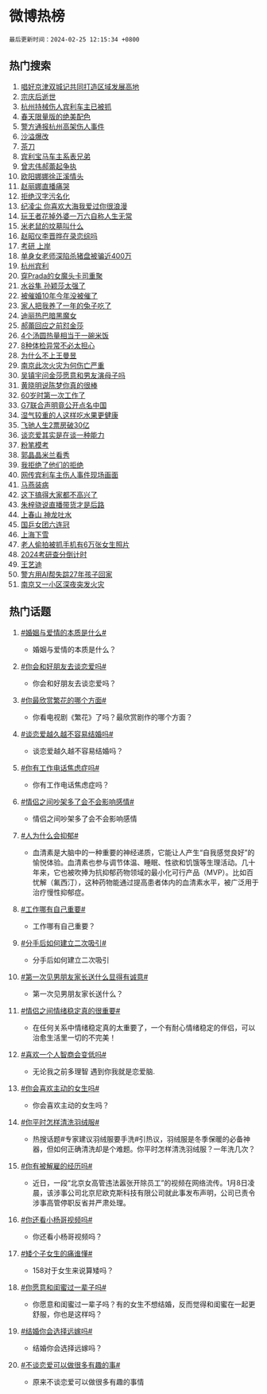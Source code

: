 # 微博热榜

`最后更新时间：2024-02-25 12:15:34 +0800`

## 热门搜索

1. [唱好京津双城记共同打造区域发展高地](https://m.weibo.cn/search?containerid=100103type%3D1%26t%3D10%26q%3D%23%E5%94%B1%E5%A5%BD%E4%BA%AC%E6%B4%A5%E5%8F%8C%E5%9F%8E%E8%AE%B0%E5%85%B1%E5%90%8C%E6%89%93%E9%80%A0%E5%8C%BA%E5%9F%9F%E5%8F%91%E5%B1%95%E9%AB%98%E5%9C%B0%23&stream_entry_id=51&isnewpage=1&extparam=seat%3D1%26c_type%3D51%26stream_entry_id%3D51%26dgr%3D0%26pos%3D0%26filter_type%3Drealtimehot%26cate%3D10103%26q%3D%2523%25E5%2594%25B1%25E5%25A5%25BD%25E4%25BA%25AC%25E6%25B4%25A5%25E5%258F%258C%25E5%259F%258E%25E8%25AE%25B0%25E5%2585%25B1%25E5%2590%258C%25E6%2589%2593%25E9%2580%25A0%25E5%258C%25BA%25E5%259F%259F%25E5%258F%2591%25E5%25B1%2595%25E9%25AB%2598%25E5%259C%25B0%2523%26display_time%3D1708834533%26pre_seqid%3D1708834533560028613228)
1. [宗庆后逝世](https://m.weibo.cn/search?containerid=100103type%3D1%26t%3D10%26q%3D%23%E5%AE%97%E5%BA%86%E5%90%8E%E9%80%9D%E4%B8%96%23&stream_entry_id=31&isnewpage=1&extparam=seat%3D1%26c_type%3D31%26stream_entry_id%3D31%26band_rank%3D1%26cate%3D5001%26realpos%3D1%26lcate%3D5001%26q%3D%2523%25E5%25AE%2597%25E5%25BA%2586%25E5%2590%258E%25E9%2580%259D%25E4%25B8%2596%2523%26dgr%3D0%26flag%3D4%26pos%3D0%26filter_type%3Drealtimehot%26display_time%3D1708834533%26pre_seqid%3D1708834533560028613228)
1. [杭州持械伤人宾利车主已被抓](https://m.weibo.cn/search?containerid=100103type%3D1%26t%3D10%26q%3D%23%E6%9D%AD%E5%B7%9E%E6%8C%81%E6%A2%B0%E4%BC%A4%E4%BA%BA%E5%AE%BE%E5%88%A9%E8%BD%A6%E4%B8%BB%E5%B7%B2%E8%A2%AB%E6%8A%93%23&stream_entry_id=31&isnewpage=1&extparam=seat%3D1%26c_type%3D31%26stream_entry_id%3D31%26band_rank%3D2%26cate%3D5001%26realpos%3D2%26lcate%3D5001%26q%3D%2523%25E6%259D%25AD%25E5%25B7%259E%25E6%258C%2581%25E6%25A2%25B0%25E4%25BC%25A4%25E4%25BA%25BA%25E5%25AE%25BE%25E5%2588%25A9%25E8%25BD%25A6%25E4%25B8%25BB%25E5%25B7%25B2%25E8%25A2%25AB%25E6%258A%2593%2523%26dgr%3D0%26flag%3D16%26pos%3D1%26filter_type%3Drealtimehot%26display_time%3D1708834533%26pre_seqid%3D1708834533560028613228)
1. [春天限量版的绝美配色](https://m.weibo.cn/search?containerid=100103type%3D1%26t%3D10%26q%3D%23%E6%98%A5%E5%A4%A9%E9%99%90%E9%87%8F%E7%89%88%E7%9A%84%E7%BB%9D%E7%BE%8E%E9%85%8D%E8%89%B2%23&stream_entry_id=31&isnewpage=1&extparam=seat%3D1%26c_type%3D31%26stream_entry_id%3D31%26band_rank%3D3%26cate%3D5001%26realpos%3D3%26lcate%3D5001%26q%3D%2523%25E6%2598%25A5%25E5%25A4%25A9%25E9%2599%2590%25E9%2587%258F%25E7%2589%2588%25E7%259A%2584%25E7%25BB%259D%25E7%25BE%258E%25E9%2585%258D%25E8%2589%25B2%2523%26dgr%3D0%26flag%3D0%26pos%3D2%26filter_type%3Drealtimehot%26display_time%3D1708834533%26pre_seqid%3D1708834533560028613228)
1. [警方通报杭州高架伤人事件](https://m.weibo.cn/search?containerid=100103type%3D1%26t%3D10%26q%3D%23%E8%AD%A6%E6%96%B9%E9%80%9A%E6%8A%A5%E6%9D%AD%E5%B7%9E%E9%AB%98%E6%9E%B6%E4%BC%A4%E4%BA%BA%E4%BA%8B%E4%BB%B6%23&stream_entry_id=31&isnewpage=1&extparam=seat%3D1%26c_type%3D31%26stream_entry_id%3D31%26band_rank%3D4%26cate%3D5001%26realpos%3D4%26lcate%3D5001%26q%3D%2523%25E8%25AD%25A6%25E6%2596%25B9%25E9%2580%259A%25E6%258A%25A5%25E6%259D%25AD%25E5%25B7%259E%25E9%25AB%2598%25E6%259E%25B6%25E4%25BC%25A4%25E4%25BA%25BA%25E4%25BA%258B%25E4%25BB%25B6%2523%26dgr%3D0%26flag%3D1%26pos%3D3%26filter_type%3Drealtimehot%26display_time%3D1708834533%26pre_seqid%3D1708834533560028613228)
1. [沙溢爆改](https://m.weibo.cn/search?containerid=100103type%3D1%26t%3D10%26q%3D%23%E6%B2%99%E6%BA%A2%E7%88%86%E6%94%B9%23&stream_entry_id=31&isnewpage=1&extparam=seat%3D1%26c_type%3D31%26stream_entry_id%3D31%26band_rank%3D5%26cate%3D5001%26realpos%3D5%26lcate%3D5001%26q%3D%2523%25E6%25B2%2599%25E6%25BA%25A2%25E7%2588%2586%25E6%2594%25B9%2523%26dgr%3D0%26flag%3D1%26pos%3D4%26filter_type%3Drealtimehot%26display_time%3D1708834533%26pre_seqid%3D1708834533560028613228)
1. [茶刀](https://m.weibo.cn/search?containerid=100103type%3D1%26t%3D10%26q%3D%E8%8C%B6%E5%88%80&stream_entry_id=31&isnewpage=1&extparam=seat%3D1%26c_type%3D31%26stream_entry_id%3D31%26band_rank%3D6%26cate%3D5001%26realpos%3D6%26lcate%3D5001%26q%3D%25E8%258C%25B6%25E5%2588%2580%26dgr%3D0%26flag%3D1%26pos%3D5%26filter_type%3Drealtimehot%26display_time%3D1708834533%26pre_seqid%3D1708834533560028613228)
1. [宾利宝马车主系表兄弟](https://m.weibo.cn/search?containerid=100103type%3D1%26t%3D10%26q%3D%23%E5%AE%BE%E5%88%A9%E5%AE%9D%E9%A9%AC%E8%BD%A6%E4%B8%BB%E7%B3%BB%E8%A1%A8%E5%85%84%E5%BC%9F%23&stream_entry_id=31&isnewpage=1&extparam=seat%3D1%26c_type%3D31%26stream_entry_id%3D31%26band_rank%3D7%26cate%3D5001%26realpos%3D7%26lcate%3D5001%26q%3D%2523%25E5%25AE%25BE%25E5%2588%25A9%25E5%25AE%259D%25E9%25A9%25AC%25E8%25BD%25A6%25E4%25B8%25BB%25E7%25B3%25BB%25E8%25A1%25A8%25E5%2585%2584%25E5%25BC%259F%2523%26dgr%3D0%26flag%3D1%26pos%3D6%26filter_type%3Drealtimehot%26display_time%3D1708834533%26pre_seqid%3D1708834533560028613228)
1. [曾志伟郝蕾起争执](https://m.weibo.cn/search?containerid=100103type%3D1%26t%3D10%26q%3D%23%E6%9B%BE%E5%BF%97%E4%BC%9F%E9%83%9D%E8%95%BE%E8%B5%B7%E4%BA%89%E6%89%A7%23&stream_entry_id=31&isnewpage=1&extparam=seat%3D1%26c_type%3D31%26stream_entry_id%3D31%26band_rank%3D8%26cate%3D5001%26realpos%3D8%26lcate%3D5001%26q%3D%2523%25E6%259B%25BE%25E5%25BF%2597%25E4%25BC%259F%25E9%2583%259D%25E8%2595%25BE%25E8%25B5%25B7%25E4%25BA%2589%25E6%2589%25A7%2523%26dgr%3D0%26flag%3D2%26pos%3D7%26filter_type%3Drealtimehot%26display_time%3D1708834533%26pre_seqid%3D1708834533560028613228)
1. [欧阳娜娜徐正溪情头](https://m.weibo.cn/search?containerid=100103type%3D1%26t%3D10%26q%3D%23%E6%AC%A7%E9%98%B3%E5%A8%9C%E5%A8%9C%E5%BE%90%E6%AD%A3%E6%BA%AA%E6%83%85%E5%A4%B4%23&stream_entry_id=31&isnewpage=1&extparam=seat%3D1%26c_type%3D31%26stream_entry_id%3D31%26band_rank%3D9%26cate%3D5001%26realpos%3D9%26lcate%3D5001%26q%3D%2523%25E6%25AC%25A7%25E9%2598%25B3%25E5%25A8%259C%25E5%25A8%259C%25E5%25BE%2590%25E6%25AD%25A3%25E6%25BA%25AA%25E6%2583%2585%25E5%25A4%25B4%2523%26dgr%3D0%26flag%3D1%26pos%3D8%26filter_type%3Drealtimehot%26display_time%3D1708834533%26pre_seqid%3D1708834533560028613228)
1. [赵丽娜直播痛哭](https://m.weibo.cn/search?containerid=100103type%3D1%26t%3D10%26q%3D%23%E8%B5%B5%E4%B8%BD%E5%A8%9C%E7%9B%B4%E6%92%AD%E7%97%9B%E5%93%AD%23&stream_entry_id=31&isnewpage=1&extparam=seat%3D1%26c_type%3D31%26stream_entry_id%3D31%26band_rank%3D10%26cate%3D5001%26realpos%3D10%26lcate%3D5001%26q%3D%2523%25E8%25B5%25B5%25E4%25B8%25BD%25E5%25A8%259C%25E7%259B%25B4%25E6%2592%25AD%25E7%2597%259B%25E5%2593%25AD%2523%26dgr%3D0%26flag%3D1%26pos%3D9%26filter_type%3Drealtimehot%26display_time%3D1708834533%26pre_seqid%3D1708834533560028613228)
1. [拒绝汉字污名化](https://m.weibo.cn/search?containerid=100103type%3D1%26t%3D10%26q%3D%E6%8B%92%E7%BB%9D%E6%B1%89%E5%AD%97%E6%B1%A1%E5%90%8D%E5%8C%96&stream_entry_id=31&isnewpage=1&extparam=seat%3D1%26c_type%3D31%26stream_entry_id%3D31%26band_rank%3D11%26cate%3D5001%26realpos%3D11%26lcate%3D5001%26q%3D%25E6%258B%2592%25E7%25BB%259D%25E6%25B1%2589%25E5%25AD%2597%25E6%25B1%25A1%25E5%2590%258D%25E5%258C%2596%26dgr%3D0%26flag%3D1%26pos%3D10%26filter_type%3Drealtimehot%26display_time%3D1708834533%26pre_seqid%3D1708834533560028613228)
1. [纪凌尘 你喜欢大海我爱过你很浪漫](https://m.weibo.cn/search?containerid=100103type%3D1%26t%3D10%26q%3D%E7%BA%AA%E5%87%8C%E5%B0%98+%E4%BD%A0%E5%96%9C%E6%AC%A2%E5%A4%A7%E6%B5%B7%E6%88%91%E7%88%B1%E8%BF%87%E4%BD%A0%E5%BE%88%E6%B5%AA%E6%BC%AB&stream_entry_id=31&isnewpage=1&extparam=seat%3D1%26c_type%3D31%26stream_entry_id%3D31%26band_rank%3D12%26cate%3D5001%26realpos%3D12%26lcate%3D5001%26q%3D%25E7%25BA%25AA%25E5%2587%258C%25E5%25B0%2598%2520%25E4%25BD%25A0%25E5%2596%259C%25E6%25AC%25A2%25E5%25A4%25A7%25E6%25B5%25B7%25E6%2588%2591%25E7%2588%25B1%25E8%25BF%2587%25E4%25BD%25A0%25E5%25BE%2588%25E6%25B5%25AA%25E6%25BC%25AB%26dgr%3D0%26flag%3D2%26pos%3D11%26filter_type%3Drealtimehot%26display_time%3D1708834533%26pre_seqid%3D1708834533560028613228)
1. [玩王者花掉外婆一万六自称人生无常](https://m.weibo.cn/search?containerid=100103type%3D1%26t%3D10%26q%3D%23%E7%8E%A9%E7%8E%8B%E8%80%85%E8%8A%B1%E6%8E%89%E5%A4%96%E5%A9%86%E4%B8%80%E4%B8%87%E5%85%AD%E8%87%AA%E7%A7%B0%E4%BA%BA%E7%94%9F%E6%97%A0%E5%B8%B8%23&stream_entry_id=31&isnewpage=1&extparam=seat%3D1%26c_type%3D31%26stream_entry_id%3D31%26band_rank%3D13%26cate%3D5001%26realpos%3D13%26lcate%3D5001%26q%3D%2523%25E7%258E%25A9%25E7%258E%258B%25E8%2580%2585%25E8%258A%25B1%25E6%258E%2589%25E5%25A4%2596%25E5%25A9%2586%25E4%25B8%2580%25E4%25B8%2587%25E5%2585%25AD%25E8%2587%25AA%25E7%25A7%25B0%25E4%25BA%25BA%25E7%2594%259F%25E6%2597%25A0%25E5%25B8%25B8%2523%26dgr%3D0%26flag%3D0%26pos%3D12%26filter_type%3Drealtimehot%26display_time%3D1708834533%26pre_seqid%3D1708834533560028613228)
1. [米老鼠的坟墓叫什么](https://m.weibo.cn/search?containerid=100103type%3D1%26t%3D10%26q%3D%E7%B1%B3%E8%80%81%E9%BC%A0%E7%9A%84%E5%9D%9F%E5%A2%93%E5%8F%AB%E4%BB%80%E4%B9%88&stream_entry_id=31&isnewpage=1&extparam=seat%3D1%26c_type%3D31%26stream_entry_id%3D31%26band_rank%3D14%26cate%3D5001%26realpos%3D14%26lcate%3D5001%26q%3D%25E7%25B1%25B3%25E8%2580%2581%25E9%25BC%25A0%25E7%259A%2584%25E5%259D%259F%25E5%25A2%2593%25E5%258F%25AB%25E4%25BB%2580%25E4%25B9%2588%26dgr%3D0%26flag%3D1%26pos%3D13%26filter_type%3Drealtimehot%26display_time%3D1708834533%26pre_seqid%3D1708834533560028613228)
1. [赵昭仪李晋晔在录恋综吗](https://m.weibo.cn/search?containerid=100103type%3D1%26t%3D10%26q%3D%E8%B5%B5%E6%98%AD%E4%BB%AA%E6%9D%8E%E6%99%8B%E6%99%94%E5%9C%A8%E5%BD%95%E6%81%8B%E7%BB%BC%E5%90%97&stream_entry_id=31&isnewpage=1&extparam=seat%3D1%26c_type%3D31%26stream_entry_id%3D31%26band_rank%3D15%26cate%3D5001%26realpos%3D15%26lcate%3D5001%26q%3D%25E8%25B5%25B5%25E6%2598%25AD%25E4%25BB%25AA%25E6%259D%258E%25E6%2599%258B%25E6%2599%2594%25E5%259C%25A8%25E5%25BD%2595%25E6%2581%258B%25E7%25BB%25BC%25E5%2590%2597%26dgr%3D0%26flag%3D0%26pos%3D14%26filter_type%3Drealtimehot%26display_time%3D1708834533%26pre_seqid%3D1708834533560028613228)
1. [考研 上岸](https://m.weibo.cn/search?containerid=100103type%3D1%26t%3D10%26q%3D%E8%80%83%E7%A0%94+%E4%B8%8A%E5%B2%B8&stream_entry_id=31&isnewpage=1&extparam=seat%3D1%26c_type%3D31%26stream_entry_id%3D31%26band_rank%3D16%26cate%3D5001%26realpos%3D16%26lcate%3D5001%26q%3D%25E8%2580%2583%25E7%25A0%2594%2520%25E4%25B8%258A%25E5%25B2%25B8%26dgr%3D0%26flag%3D0%26pos%3D15%26filter_type%3Drealtimehot%26display_time%3D1708834533%26pre_seqid%3D1708834533560028613228)
1. [单身女老师深陷杀猪盘被骗近400万](https://m.weibo.cn/search?containerid=100103type%3D1%26t%3D10%26q%3D%23%E5%8D%95%E8%BA%AB%E5%A5%B3%E8%80%81%E5%B8%88%E6%B7%B1%E9%99%B7%E6%9D%80%E7%8C%AA%E7%9B%98%E8%A2%AB%E9%AA%97%E8%BF%91400%E4%B8%87%23&stream_entry_id=31&isnewpage=1&extparam=seat%3D1%26c_type%3D31%26stream_entry_id%3D31%26band_rank%3D17%26cate%3D5001%26realpos%3D17%26lcate%3D5001%26q%3D%2523%25E5%258D%2595%25E8%25BA%25AB%25E5%25A5%25B3%25E8%2580%2581%25E5%25B8%2588%25E6%25B7%25B1%25E9%2599%25B7%25E6%259D%2580%25E7%258C%25AA%25E7%259B%2598%25E8%25A2%25AB%25E9%25AA%2597%25E8%25BF%2591400%25E4%25B8%2587%2523%26dgr%3D0%26flag%3D0%26pos%3D16%26filter_type%3Drealtimehot%26display_time%3D1708834533%26pre_seqid%3D1708834533560028613228)
1. [杭州宾利](https://m.weibo.cn/search?containerid=100103type%3D1%26t%3D10%26q%3D%E6%9D%AD%E5%B7%9E%E5%AE%BE%E5%88%A9&stream_entry_id=31&isnewpage=1&extparam=seat%3D1%26c_type%3D31%26stream_entry_id%3D31%26band_rank%3D18%26cate%3D5001%26realpos%3D18%26lcate%3D5001%26q%3D%25E6%259D%25AD%25E5%25B7%259E%25E5%25AE%25BE%25E5%2588%25A9%26dgr%3D0%26flag%3D0%26pos%3D17%26filter_type%3Drealtimehot%26display_time%3D1708834533%26pre_seqid%3D1708834533560028613228)
1. [穿Prada的女魔头卡司重聚](https://m.weibo.cn/search?containerid=100103type%3D1%26t%3D10%26q%3D%23%E7%A9%BFPrada%E7%9A%84%E5%A5%B3%E9%AD%94%E5%A4%B4%E5%8D%A1%E5%8F%B8%E9%87%8D%E8%81%9A%23&stream_entry_id=31&isnewpage=1&extparam=seat%3D1%26c_type%3D31%26stream_entry_id%3D31%26band_rank%3D19%26cate%3D5001%26realpos%3D19%26lcate%3D5001%26q%3D%2523%25E7%25A9%25BFPrada%25E7%259A%2584%25E5%25A5%25B3%25E9%25AD%2594%25E5%25A4%25B4%25E5%258D%25A1%25E5%258F%25B8%25E9%2587%258D%25E8%2581%259A%2523%26dgr%3D0%26flag%3D0%26pos%3D18%26filter_type%3Drealtimehot%26display_time%3D1708834533%26pre_seqid%3D1708834533560028613228)
1. [水谷隼 孙颖莎太强了](https://m.weibo.cn/search?containerid=100103type%3D1%26t%3D10%26q%3D%E6%B0%B4%E8%B0%B7%E9%9A%BC+%E5%AD%99%E9%A2%96%E8%8E%8E%E5%A4%AA%E5%BC%BA%E4%BA%86&stream_entry_id=31&isnewpage=1&extparam=seat%3D1%26c_type%3D31%26stream_entry_id%3D31%26band_rank%3D20%26cate%3D5001%26realpos%3D20%26lcate%3D5001%26q%3D%25E6%25B0%25B4%25E8%25B0%25B7%25E9%259A%25BC%2520%25E5%25AD%2599%25E9%25A2%2596%25E8%258E%258E%25E5%25A4%25AA%25E5%25BC%25BA%25E4%25BA%2586%26dgr%3D0%26flag%3D0%26pos%3D19%26filter_type%3Drealtimehot%26display_time%3D1708834533%26pre_seqid%3D1708834533560028613228)
1. [被催婚10年今年没被催了](https://m.weibo.cn/search?containerid=100103type%3D1%26t%3D10%26q%3D%23%E8%A2%AB%E5%82%AC%E5%A9%9A10%E5%B9%B4%E4%BB%8A%E5%B9%B4%E6%B2%A1%E8%A2%AB%E5%82%AC%E4%BA%86%23&stream_entry_id=31&isnewpage=1&extparam=seat%3D1%26c_type%3D31%26stream_entry_id%3D31%26band_rank%3D21%26cate%3D5001%26realpos%3D21%26lcate%3D5001%26q%3D%2523%25E8%25A2%25AB%25E5%2582%25AC%25E5%25A9%259A10%25E5%25B9%25B4%25E4%25BB%258A%25E5%25B9%25B4%25E6%25B2%25A1%25E8%25A2%25AB%25E5%2582%25AC%25E4%25BA%2586%2523%26dgr%3D0%26flag%3D1%26pos%3D20%26filter_type%3Drealtimehot%26display_time%3D1708834533%26pre_seqid%3D1708834533560028613228)
1. [家人把我养了一年的兔子吃了](https://m.weibo.cn/search?containerid=100103type%3D1%26t%3D10%26q%3D%23%E5%AE%B6%E4%BA%BA%E6%8A%8A%E6%88%91%E5%85%BB%E4%BA%86%E4%B8%80%E5%B9%B4%E7%9A%84%E5%85%94%E5%AD%90%E5%90%83%E4%BA%86%23&stream_entry_id=31&isnewpage=1&extparam=seat%3D1%26c_type%3D31%26stream_entry_id%3D31%26band_rank%3D22%26cate%3D5001%26realpos%3D22%26lcate%3D5001%26q%3D%2523%25E5%25AE%25B6%25E4%25BA%25BA%25E6%258A%258A%25E6%2588%2591%25E5%2585%25BB%25E4%25BA%2586%25E4%25B8%2580%25E5%25B9%25B4%25E7%259A%2584%25E5%2585%2594%25E5%25AD%2590%25E5%2590%2583%25E4%25BA%2586%2523%26dgr%3D0%26flag%3D1%26pos%3D21%26filter_type%3Drealtimehot%26display_time%3D1708834533%26pre_seqid%3D1708834533560028613228)
1. [迪丽热巴暗黑魔女](https://m.weibo.cn/search?containerid=100103type%3D1%26t%3D10%26q%3D%23%E8%BF%AA%E4%B8%BD%E7%83%AD%E5%B7%B4%E6%9A%97%E9%BB%91%E9%AD%94%E5%A5%B3%23&stream_entry_id=31&isnewpage=1&extparam=seat%3D1%26c_type%3D31%26stream_entry_id%3D31%26band_rank%3D23%26cate%3D5001%26realpos%3D23%26lcate%3D5001%26q%3D%2523%25E8%25BF%25AA%25E4%25B8%25BD%25E7%2583%25AD%25E5%25B7%25B4%25E6%259A%2597%25E9%25BB%2591%25E9%25AD%2594%25E5%25A5%25B3%2523%26dgr%3D0%26flag%3D1%26pos%3D22%26filter_type%3Drealtimehot%26display_time%3D1708834533%26pre_seqid%3D1708834533560028613228)
1. [郝蕾回应之前怼金莎](https://m.weibo.cn/search?containerid=100103type%3D1%26t%3D10%26q%3D%23%E9%83%9D%E8%95%BE%E5%9B%9E%E5%BA%94%E4%B9%8B%E5%89%8D%E6%80%BC%E9%87%91%E8%8E%8E%23&stream_entry_id=31&isnewpage=1&extparam=seat%3D1%26c_type%3D31%26stream_entry_id%3D31%26band_rank%3D24%26cate%3D5001%26realpos%3D24%26lcate%3D5001%26q%3D%2523%25E9%2583%259D%25E8%2595%25BE%25E5%259B%259E%25E5%25BA%2594%25E4%25B9%258B%25E5%2589%258D%25E6%2580%25BC%25E9%2587%2591%25E8%258E%258E%2523%26dgr%3D0%26flag%3D1%26pos%3D23%26filter_type%3Drealtimehot%26display_time%3D1708834533%26pre_seqid%3D1708834533560028613228)
1. [4个汤圆热量相当于一碗米饭](https://m.weibo.cn/search?containerid=100103type%3D1%26t%3D10%26q%3D%234%E4%B8%AA%E6%B1%A4%E5%9C%86%E7%83%AD%E9%87%8F%E7%9B%B8%E5%BD%93%E4%BA%8E%E4%B8%80%E7%A2%97%E7%B1%B3%E9%A5%AD%23&stream_entry_id=31&isnewpage=1&extparam=seat%3D1%26c_type%3D31%26stream_entry_id%3D31%26band_rank%3D25%26cate%3D5001%26realpos%3D25%26lcate%3D5001%26q%3D%25234%25E4%25B8%25AA%25E6%25B1%25A4%25E5%259C%2586%25E7%2583%25AD%25E9%2587%258F%25E7%259B%25B8%25E5%25BD%2593%25E4%25BA%258E%25E4%25B8%2580%25E7%25A2%2597%25E7%25B1%25B3%25E9%25A5%25AD%2523%26dgr%3D0%26flag%3D0%26pos%3D24%26filter_type%3Drealtimehot%26display_time%3D1708834533%26pre_seqid%3D1708834533560028613228)
1. [8种体检异常不必太担心](https://m.weibo.cn/search?containerid=100103type%3D1%26t%3D10%26q%3D%238%E7%A7%8D%E4%BD%93%E6%A3%80%E5%BC%82%E5%B8%B8%E4%B8%8D%E5%BF%85%E5%A4%AA%E6%8B%85%E5%BF%83%23&stream_entry_id=31&isnewpage=1&extparam=seat%3D1%26c_type%3D31%26stream_entry_id%3D31%26band_rank%3D26%26cate%3D5001%26realpos%3D26%26lcate%3D5001%26q%3D%25238%25E7%25A7%258D%25E4%25BD%2593%25E6%25A3%2580%25E5%25BC%2582%25E5%25B8%25B8%25E4%25B8%258D%25E5%25BF%2585%25E5%25A4%25AA%25E6%258B%2585%25E5%25BF%2583%2523%26dgr%3D0%26flag%3D1%26pos%3D25%26filter_type%3Drealtimehot%26display_time%3D1708834533%26pre_seqid%3D1708834533560028613228)
1. [为什么不上王曼昱](https://m.weibo.cn/search?containerid=100103type%3D1%26t%3D10%26q%3D%23%E4%B8%BA%E4%BB%80%E4%B9%88%E4%B8%8D%E4%B8%8A%E7%8E%8B%E6%9B%BC%E6%98%B1%23&stream_entry_id=31&isnewpage=1&extparam=seat%3D1%26c_type%3D31%26stream_entry_id%3D31%26band_rank%3D27%26cate%3D5001%26realpos%3D27%26lcate%3D5001%26q%3D%2523%25E4%25B8%25BA%25E4%25BB%2580%25E4%25B9%2588%25E4%25B8%258D%25E4%25B8%258A%25E7%258E%258B%25E6%259B%25BC%25E6%2598%25B1%2523%26dgr%3D0%26flag%3D0%26pos%3D26%26filter_type%3Drealtimehot%26display_time%3D1708834533%26pre_seqid%3D1708834533560028613228)
1. [南京此次火灾为何伤亡严重](https://m.weibo.cn/search?containerid=100103type%3D1%26t%3D10%26q%3D%23%E5%8D%97%E4%BA%AC%E6%AD%A4%E6%AC%A1%E7%81%AB%E7%81%BE%E4%B8%BA%E4%BD%95%E4%BC%A4%E4%BA%A1%E4%B8%A5%E9%87%8D%23&stream_entry_id=31&isnewpage=1&extparam=seat%3D1%26c_type%3D31%26stream_entry_id%3D31%26band_rank%3D28%26cate%3D5001%26realpos%3D28%26lcate%3D5001%26q%3D%2523%25E5%258D%2597%25E4%25BA%25AC%25E6%25AD%25A4%25E6%25AC%25A1%25E7%2581%25AB%25E7%2581%25BE%25E4%25B8%25BA%25E4%25BD%2595%25E4%25BC%25A4%25E4%25BA%25A1%25E4%25B8%25A5%25E9%2587%258D%2523%26dgr%3D0%26flag%3D1%26pos%3D27%26filter_type%3Drealtimehot%26display_time%3D1708834533%26pre_seqid%3D1708834533560028613228)
1. [吴镇宇问金莎愿意和男友演母子吗](https://m.weibo.cn/search?containerid=100103type%3D1%26t%3D10%26q%3D%23%E5%90%B4%E9%95%87%E5%AE%87%E9%97%AE%E9%87%91%E8%8E%8E%E6%84%BF%E6%84%8F%E5%92%8C%E7%94%B7%E5%8F%8B%E6%BC%94%E6%AF%8D%E5%AD%90%E5%90%97%23&stream_entry_id=31&isnewpage=1&extparam=seat%3D1%26c_type%3D31%26stream_entry_id%3D31%26band_rank%3D29%26cate%3D5001%26realpos%3D29%26lcate%3D5001%26q%3D%2523%25E5%2590%25B4%25E9%2595%2587%25E5%25AE%2587%25E9%2597%25AE%25E9%2587%2591%25E8%258E%258E%25E6%2584%25BF%25E6%2584%258F%25E5%2592%258C%25E7%2594%25B7%25E5%258F%258B%25E6%25BC%2594%25E6%25AF%258D%25E5%25AD%2590%25E5%2590%2597%2523%26dgr%3D0%26flag%3D0%26pos%3D28%26filter_type%3Drealtimehot%26display_time%3D1708834533%26pre_seqid%3D1708834533560028613228)
1. [黄晓明说陈梦你真的很棒](https://m.weibo.cn/search?containerid=100103type%3D1%26t%3D10%26q%3D%23%E9%BB%84%E6%99%93%E6%98%8E%E8%AF%B4%E9%99%88%E6%A2%A6%E4%BD%A0%E7%9C%9F%E7%9A%84%E5%BE%88%E6%A3%92%23&stream_entry_id=31&isnewpage=1&extparam=seat%3D1%26c_type%3D31%26stream_entry_id%3D31%26band_rank%3D30%26cate%3D5001%26realpos%3D30%26lcate%3D5001%26q%3D%2523%25E9%25BB%2584%25E6%2599%2593%25E6%2598%258E%25E8%25AF%25B4%25E9%2599%2588%25E6%25A2%25A6%25E4%25BD%25A0%25E7%259C%259F%25E7%259A%2584%25E5%25BE%2588%25E6%25A3%2592%2523%26dgr%3D0%26flag%3D0%26pos%3D29%26filter_type%3Drealtimehot%26display_time%3D1708834533%26pre_seqid%3D1708834533560028613228)
1. [60岁时第一次工作了](https://m.weibo.cn/search?containerid=100103type%3D1%26t%3D10%26q%3D60%E5%B2%81%E6%97%B6%E7%AC%AC%E4%B8%80%E6%AC%A1%E5%B7%A5%E4%BD%9C%E4%BA%86&stream_entry_id=31&isnewpage=1&extparam=seat%3D1%26c_type%3D31%26stream_entry_id%3D31%26band_rank%3D31%26cate%3D5001%26realpos%3D31%26lcate%3D5001%26q%3D60%25E5%25B2%2581%25E6%2597%25B6%25E7%25AC%25AC%25E4%25B8%2580%25E6%25AC%25A1%25E5%25B7%25A5%25E4%25BD%259C%25E4%25BA%2586%26dgr%3D0%26flag%3D1%26pos%3D30%26filter_type%3Drealtimehot%26display_time%3D1708834533%26pre_seqid%3D1708834533560028613228)
1. [G7联合声明竟公开点名中国](https://m.weibo.cn/search?containerid=100103type%3D1%26t%3D10%26q%3D%23G7%E8%81%94%E5%90%88%E5%A3%B0%E6%98%8E%E7%AB%9F%E5%85%AC%E5%BC%80%E7%82%B9%E5%90%8D%E4%B8%AD%E5%9B%BD%23&stream_entry_id=31&isnewpage=1&extparam=seat%3D1%26c_type%3D31%26stream_entry_id%3D31%26band_rank%3D32%26cate%3D5001%26realpos%3D32%26lcate%3D5001%26q%3D%2523G7%25E8%2581%2594%25E5%2590%2588%25E5%25A3%25B0%25E6%2598%258E%25E7%25AB%259F%25E5%2585%25AC%25E5%25BC%2580%25E7%2582%25B9%25E5%2590%258D%25E4%25B8%25AD%25E5%259B%25BD%2523%26dgr%3D0%26flag%3D1%26pos%3D31%26filter_type%3Drealtimehot%26display_time%3D1708834533%26pre_seqid%3D1708834533560028613228)
1. [湿气较重的人这样吃水果更健康](https://m.weibo.cn/search?containerid=100103type%3D1%26t%3D10%26q%3D%23%E6%B9%BF%E6%B0%94%E8%BE%83%E9%87%8D%E7%9A%84%E4%BA%BA%E8%BF%99%E6%A0%B7%E5%90%83%E6%B0%B4%E6%9E%9C%E6%9B%B4%E5%81%A5%E5%BA%B7%23&stream_entry_id=31&isnewpage=1&extparam=seat%3D1%26c_type%3D31%26stream_entry_id%3D31%26band_rank%3D33%26cate%3D5001%26realpos%3D33%26lcate%3D5001%26q%3D%2523%25E6%25B9%25BF%25E6%25B0%2594%25E8%25BE%2583%25E9%2587%258D%25E7%259A%2584%25E4%25BA%25BA%25E8%25BF%2599%25E6%25A0%25B7%25E5%2590%2583%25E6%25B0%25B4%25E6%259E%259C%25E6%259B%25B4%25E5%2581%25A5%25E5%25BA%25B7%2523%26dgr%3D0%26flag%3D1%26pos%3D32%26filter_type%3Drealtimehot%26display_time%3D1708834533%26pre_seqid%3D1708834533560028613228)
1. [飞驰人生2票房破30亿](https://m.weibo.cn/search?containerid=100103type%3D1%26t%3D10%26q%3D%23%E9%A3%9E%E9%A9%B0%E4%BA%BA%E7%94%9F2%E7%A5%A8%E6%88%BF%E7%A0%B430%E4%BA%BF%23&stream_entry_id=31&isnewpage=1&extparam=seat%3D1%26c_type%3D31%26stream_entry_id%3D31%26band_rank%3D34%26cate%3D5001%26realpos%3D34%26lcate%3D5001%26q%3D%2523%25E9%25A3%259E%25E9%25A9%25B0%25E4%25BA%25BA%25E7%2594%259F2%25E7%25A5%25A8%25E6%2588%25BF%25E7%25A0%25B430%25E4%25BA%25BF%2523%26dgr%3D0%26flag%3D1%26pos%3D33%26filter_type%3Drealtimehot%26display_time%3D1708834533%26pre_seqid%3D1708834533560028613228)
1. [谈恋爱其实是在谈一种能力](https://m.weibo.cn/search?containerid=100103type%3D1%26t%3D10%26q%3D%23%E8%B0%88%E6%81%8B%E7%88%B1%E5%85%B6%E5%AE%9E%E6%98%AF%E5%9C%A8%E8%B0%88%E4%B8%80%E7%A7%8D%E8%83%BD%E5%8A%9B%23&stream_entry_id=31&isnewpage=1&extparam=seat%3D1%26c_type%3D31%26stream_entry_id%3D31%26band_rank%3D35%26cate%3D5001%26realpos%3D35%26lcate%3D5001%26q%3D%2523%25E8%25B0%2588%25E6%2581%258B%25E7%2588%25B1%25E5%2585%25B6%25E5%25AE%259E%25E6%2598%25AF%25E5%259C%25A8%25E8%25B0%2588%25E4%25B8%2580%25E7%25A7%258D%25E8%2583%25BD%25E5%258A%259B%2523%26dgr%3D0%26flag%3D0%26pos%3D34%26filter_type%3Drealtimehot%26display_time%3D1708834533%26pre_seqid%3D1708834533560028613228)
1. [粉笔模考](https://m.weibo.cn/search?containerid=100103type%3D1%26t%3D10%26q%3D%E7%B2%89%E7%AC%94%E6%A8%A1%E8%80%83&stream_entry_id=31&isnewpage=1&extparam=seat%3D1%26c_type%3D31%26stream_entry_id%3D31%26band_rank%3D36%26cate%3D5001%26realpos%3D36%26lcate%3D5001%26q%3D%25E7%25B2%2589%25E7%25AC%2594%25E6%25A8%25A1%25E8%2580%2583%26dgr%3D0%26flag%3D1%26pos%3D35%26filter_type%3Drealtimehot%26display_time%3D1708834533%26pre_seqid%3D1708834533560028613228)
1. [郭晶晶米兰看秀](https://m.weibo.cn/search?containerid=100103type%3D1%26t%3D10%26q%3D%23%E9%83%AD%E6%99%B6%E6%99%B6%E7%B1%B3%E5%85%B0%E7%9C%8B%E7%A7%80%23&stream_entry_id=31&isnewpage=1&extparam=seat%3D1%26c_type%3D31%26stream_entry_id%3D31%26band_rank%3D37%26cate%3D5001%26realpos%3D37%26lcate%3D5001%26q%3D%2523%25E9%2583%25AD%25E6%2599%25B6%25E6%2599%25B6%25E7%25B1%25B3%25E5%2585%25B0%25E7%259C%258B%25E7%25A7%2580%2523%26dgr%3D0%26flag%3D1%26pos%3D36%26filter_type%3Drealtimehot%26display_time%3D1708834533%26pre_seqid%3D1708834533560028613228)
1. [我拒绝了他们的拒绝](https://m.weibo.cn/search?containerid=100103type%3D1%26t%3D10%26q%3D%E6%88%91%E6%8B%92%E7%BB%9D%E4%BA%86%E4%BB%96%E4%BB%AC%E7%9A%84%E6%8B%92%E7%BB%9D&stream_entry_id=31&isnewpage=1&extparam=seat%3D1%26c_type%3D31%26stream_entry_id%3D31%26band_rank%3D38%26cate%3D5001%26realpos%3D38%26lcate%3D5001%26q%3D%25E6%2588%2591%25E6%258B%2592%25E7%25BB%259D%25E4%25BA%2586%25E4%25BB%2596%25E4%25BB%25AC%25E7%259A%2584%25E6%258B%2592%25E7%25BB%259D%26dgr%3D0%26flag%3D1%26pos%3D37%26filter_type%3Drealtimehot%26display_time%3D1708834533%26pre_seqid%3D1708834533560028613228)
1. [网传宾利车主伤人事件现场画面](https://m.weibo.cn/search?containerid=100103type%3D1%26t%3D10%26q%3D%23%E7%BD%91%E4%BC%A0%E5%AE%BE%E5%88%A9%E8%BD%A6%E4%B8%BB%E4%BC%A4%E4%BA%BA%E4%BA%8B%E4%BB%B6%E7%8E%B0%E5%9C%BA%E7%94%BB%E9%9D%A2%23&stream_entry_id=31&isnewpage=1&extparam=seat%3D1%26c_type%3D31%26stream_entry_id%3D31%26band_rank%3D39%26cate%3D5001%26realpos%3D39%26lcate%3D5001%26q%3D%2523%25E7%25BD%2591%25E4%25BC%25A0%25E5%25AE%25BE%25E5%2588%25A9%25E8%25BD%25A6%25E4%25B8%25BB%25E4%25BC%25A4%25E4%25BA%25BA%25E4%25BA%258B%25E4%25BB%25B6%25E7%258E%25B0%25E5%259C%25BA%25E7%2594%25BB%25E9%259D%25A2%2523%26dgr%3D0%26flag%3D1%26pos%3D38%26filter_type%3Drealtimehot%26display_time%3D1708834533%26pre_seqid%3D1708834533560028613228)
1. [马燕装病](https://m.weibo.cn/search?containerid=100103type%3D1%26t%3D10%26q%3D%E9%A9%AC%E7%87%95%E8%A3%85%E7%97%85&stream_entry_id=31&isnewpage=1&extparam=seat%3D1%26c_type%3D31%26stream_entry_id%3D31%26band_rank%3D40%26cate%3D5001%26realpos%3D40%26lcate%3D5001%26q%3D%25E9%25A9%25AC%25E7%2587%2595%25E8%25A3%2585%25E7%2597%2585%26dgr%3D0%26flag%3D1%26pos%3D39%26filter_type%3Drealtimehot%26display_time%3D1708834533%26pre_seqid%3D1708834533560028613228)
1. [这下搞得大家都不高兴了](https://m.weibo.cn/search?containerid=100103type%3D1%26t%3D10%26q%3D%E8%BF%99%E4%B8%8B%E6%90%9E%E5%BE%97%E5%A4%A7%E5%AE%B6%E9%83%BD%E4%B8%8D%E9%AB%98%E5%85%B4%E4%BA%86&stream_entry_id=31&isnewpage=1&extparam=seat%3D1%26c_type%3D31%26stream_entry_id%3D31%26band_rank%3D41%26cate%3D5001%26realpos%3D41%26lcate%3D5001%26q%3D%25E8%25BF%2599%25E4%25B8%258B%25E6%2590%259E%25E5%25BE%2597%25E5%25A4%25A7%25E5%25AE%25B6%25E9%2583%25BD%25E4%25B8%258D%25E9%25AB%2598%25E5%2585%25B4%25E4%25BA%2586%26dgr%3D0%26flag%3D1%26pos%3D40%26filter_type%3Drealtimehot%26display_time%3D1708834533%26pre_seqid%3D1708834533560028613228)
1. [朱梓骁说直播带货才是后路](https://m.weibo.cn/search?containerid=100103type%3D1%26t%3D10%26q%3D%23%E6%9C%B1%E6%A2%93%E9%AA%81%E8%AF%B4%E7%9B%B4%E6%92%AD%E5%B8%A6%E8%B4%A7%E6%89%8D%E6%98%AF%E5%90%8E%E8%B7%AF%23&stream_entry_id=31&isnewpage=1&extparam=seat%3D1%26c_type%3D31%26stream_entry_id%3D31%26band_rank%3D42%26cate%3D5001%26realpos%3D42%26lcate%3D5001%26q%3D%2523%25E6%259C%25B1%25E6%25A2%2593%25E9%25AA%2581%25E8%25AF%25B4%25E7%259B%25B4%25E6%2592%25AD%25E5%25B8%25A6%25E8%25B4%25A7%25E6%2589%258D%25E6%2598%25AF%25E5%2590%258E%25E8%25B7%25AF%2523%26dgr%3D0%26flag%3D0%26pos%3D41%26filter_type%3Drealtimehot%26display_time%3D1708834533%26pre_seqid%3D1708834533560028613228)
1. [上春山 神龙吐水](https://m.weibo.cn/search?containerid=100103type%3D1%26t%3D10%26q%3D%E4%B8%8A%E6%98%A5%E5%B1%B1+%E7%A5%9E%E9%BE%99%E5%90%90%E6%B0%B4&stream_entry_id=31&isnewpage=1&extparam=seat%3D1%26c_type%3D31%26stream_entry_id%3D31%26band_rank%3D43%26cate%3D5001%26realpos%3D43%26lcate%3D5001%26q%3D%25E4%25B8%258A%25E6%2598%25A5%25E5%25B1%25B1%2520%25E7%25A5%259E%25E9%25BE%2599%25E5%2590%2590%25E6%25B0%25B4%26dgr%3D0%26flag%3D1%26pos%3D42%26filter_type%3Drealtimehot%26display_time%3D1708834533%26pre_seqid%3D1708834533560028613228)
1. [国乒女团六连冠](https://m.weibo.cn/search?containerid=100103type%3D1%26t%3D10%26q%3D%23%E5%9B%BD%E4%B9%92%E5%A5%B3%E5%9B%A2%E5%85%AD%E8%BF%9E%E5%86%A0%23&stream_entry_id=31&isnewpage=1&extparam=seat%3D1%26c_type%3D31%26stream_entry_id%3D31%26band_rank%3D44%26cate%3D5001%26realpos%3D44%26lcate%3D5001%26q%3D%2523%25E5%259B%25BD%25E4%25B9%2592%25E5%25A5%25B3%25E5%259B%25A2%25E5%2585%25AD%25E8%25BF%259E%25E5%2586%25A0%2523%26dgr%3D0%26flag%3D0%26pos%3D43%26filter_type%3Drealtimehot%26display_time%3D1708834533%26pre_seqid%3D1708834533560028613228)
1. [上海下雪](https://m.weibo.cn/search?containerid=100103type%3D1%26t%3D10%26q%3D%E4%B8%8A%E6%B5%B7%E4%B8%8B%E9%9B%AA&stream_entry_id=31&isnewpage=1&extparam=seat%3D1%26c_type%3D31%26stream_entry_id%3D31%26band_rank%3D45%26cate%3D5001%26realpos%3D45%26lcate%3D5001%26q%3D%25E4%25B8%258A%25E6%25B5%25B7%25E4%25B8%258B%25E9%259B%25AA%26dgr%3D0%26flag%3D0%26pos%3D44%26filter_type%3Drealtimehot%26display_time%3D1708834533%26pre_seqid%3D1708834533560028613228)
1. [老人偷拍被抓手机有6万张女生照片](https://m.weibo.cn/search?containerid=100103type%3D1%26t%3D10%26q%3D%23%E8%80%81%E4%BA%BA%E5%81%B7%E6%8B%8D%E8%A2%AB%E6%8A%93%E6%89%8B%E6%9C%BA%E6%9C%896%E4%B8%87%E5%BC%A0%E5%A5%B3%E7%94%9F%E7%85%A7%E7%89%87%23&stream_entry_id=31&isnewpage=1&extparam=seat%3D1%26c_type%3D31%26stream_entry_id%3D31%26band_rank%3D46%26cate%3D5001%26realpos%3D46%26lcate%3D5001%26q%3D%2523%25E8%2580%2581%25E4%25BA%25BA%25E5%2581%25B7%25E6%258B%258D%25E8%25A2%25AB%25E6%258A%2593%25E6%2589%258B%25E6%259C%25BA%25E6%259C%25896%25E4%25B8%2587%25E5%25BC%25A0%25E5%25A5%25B3%25E7%2594%259F%25E7%2585%25A7%25E7%2589%2587%2523%26dgr%3D0%26flag%3D0%26pos%3D45%26filter_type%3Drealtimehot%26display_time%3D1708834533%26pre_seqid%3D1708834533560028613228)
1. [2024考研查分倒计时](https://m.weibo.cn/search?containerid=100103type%3D1%26t%3D10%26q%3D%232024%E8%80%83%E7%A0%94%E6%9F%A5%E5%88%86%E5%80%92%E8%AE%A1%E6%97%B6%23&stream_entry_id=31&isnewpage=1&extparam=seat%3D1%26c_type%3D31%26stream_entry_id%3D31%26band_rank%3D47%26cate%3D5001%26realpos%3D47%26lcate%3D5001%26q%3D%25232024%25E8%2580%2583%25E7%25A0%2594%25E6%259F%25A5%25E5%2588%2586%25E5%2580%2592%25E8%25AE%25A1%25E6%2597%25B6%2523%26dgr%3D0%26flag%3D1%26pos%3D46%26filter_type%3Drealtimehot%26display_time%3D1708834533%26pre_seqid%3D1708834533560028613228)
1. [王艺迪](https://m.weibo.cn/search?containerid=100103type%3D1%26t%3D10%26q%3D%E7%8E%8B%E8%89%BA%E8%BF%AA&stream_entry_id=31&isnewpage=1&extparam=seat%3D1%26c_type%3D31%26stream_entry_id%3D31%26band_rank%3D48%26cate%3D5001%26realpos%3D48%26lcate%3D5001%26q%3D%25E7%258E%258B%25E8%2589%25BA%25E8%25BF%25AA%26dgr%3D0%26flag%3D0%26pos%3D47%26filter_type%3Drealtimehot%26display_time%3D1708834533%26pre_seqid%3D1708834533560028613228)
1. [警方用AI帮失踪27年孩子回家](https://m.weibo.cn/search?containerid=100103type%3D1%26t%3D10%26q%3D%23%E8%AD%A6%E6%96%B9%E7%94%A8AI%E5%B8%AE%E5%A4%B1%E8%B8%AA27%E5%B9%B4%E5%AD%A9%E5%AD%90%E5%9B%9E%E5%AE%B6%23&stream_entry_id=31&isnewpage=1&extparam=seat%3D1%26c_type%3D31%26stream_entry_id%3D31%26band_rank%3D49%26cate%3D5001%26realpos%3D49%26lcate%3D5001%26q%3D%2523%25E8%25AD%25A6%25E6%2596%25B9%25E7%2594%25A8AI%25E5%25B8%25AE%25E5%25A4%25B1%25E8%25B8%25AA27%25E5%25B9%25B4%25E5%25AD%25A9%25E5%25AD%2590%25E5%259B%259E%25E5%25AE%25B6%2523%26dgr%3D0%26flag%3D32768%26pos%3D48%26filter_type%3Drealtimehot%26display_time%3D1708834533%26pre_seqid%3D1708834533560028613228)
1. [南京又一小区深夜突发火灾](https://m.weibo.cn/search?containerid=100103type%3D1%26t%3D10%26q%3D%23%E5%8D%97%E4%BA%AC%E5%8F%88%E4%B8%80%E5%B0%8F%E5%8C%BA%E6%B7%B1%E5%A4%9C%E7%AA%81%E5%8F%91%E7%81%AB%E7%81%BE%23&stream_entry_id=31&isnewpage=1&extparam=seat%3D1%26c_type%3D31%26stream_entry_id%3D31%26band_rank%3D50%26cate%3D5001%26realpos%3D50%26lcate%3D5001%26q%3D%2523%25E5%258D%2597%25E4%25BA%25AC%25E5%258F%2588%25E4%25B8%2580%25E5%25B0%258F%25E5%258C%25BA%25E6%25B7%25B1%25E5%25A4%259C%25E7%25AA%2581%25E5%258F%2591%25E7%2581%25AB%25E7%2581%25BE%2523%26dgr%3D0%26flag%3D1%26pos%3D49%26filter_type%3Drealtimehot%26display_time%3D1708834533%26pre_seqid%3D1708834533560028613228)

## 热门话题

1. [#婚姻与爱情的本质是什么#](https://m.weibo.cn/search?containerid=231522type%3D1%26t%3D10%26q%3D%23%E5%A9%9A%E5%A7%BB%E4%B8%8E%E7%88%B1%E6%83%85%E7%9A%84%E6%9C%AC%E8%B4%A8%E6%98%AF%E4%BB%80%E4%B9%88%23&stream_entry_id=128&isnewpage=1&extparam=seat%3D1%26dgr%3D0%26pos%3D1-0-0%26c_type%3D128%26lcate%3D5004%26unitid%3D1704881162756%26cate%3D5004%26display_time%3D1708834534%26pre_seqid%3D170883453466591318679)
    - 婚姻与爱情的本质是什么？

1. [#你会和好朋友去谈恋爱吗#](https://m.weibo.cn/search?containerid=231522type%3D1%26t%3D10%26q%3D%23%E4%BD%A0%E4%BC%9A%E5%92%8C%E5%A5%BD%E6%9C%8B%E5%8F%8B%E5%8E%BB%E8%B0%88%E6%81%8B%E7%88%B1%E5%90%97%23&stream_entry_id=128&isnewpage=1&extparam=seat%3D1%26dgr%3D0%26pos%3D1-0-1%26c_type%3D128%26lcate%3D5004%26unitid%3D1704849959446%26cate%3D5004%26display_time%3D1708834534%26pre_seqid%3D170883453466591318679)
    - 你会和好朋友去谈恋爱吗？

1. [#你最欣赏繁花的哪个方面#](https://m.weibo.cn/search?containerid=231522type%3D1%26t%3D10%26q%3D%23%E4%BD%A0%E6%9C%80%E6%AC%A3%E8%B5%8F%E7%B9%81%E8%8A%B1%E7%9A%84%E5%93%AA%E4%B8%AA%E6%96%B9%E9%9D%A2%23&stream_entry_id=128&isnewpage=1&extparam=seat%3D1%26dgr%3D0%26pos%3D1-0-2%26c_type%3D128%26lcate%3D5004%26unitid%3D1704872158127%26cate%3D5004%26display_time%3D1708834534%26pre_seqid%3D170883453466591318679)
    - 你看电视剧《繁花》了吗？最欣赏剧作的哪个方面？

1. [#谈恋爱越久越不容易结婚吗#](https://m.weibo.cn/search?containerid=231522type%3D1%26t%3D10%26q%3D%23%E8%B0%88%E6%81%8B%E7%88%B1%E8%B6%8A%E4%B9%85%E8%B6%8A%E4%B8%8D%E5%AE%B9%E6%98%93%E7%BB%93%E5%A9%9A%E5%90%97%23&stream_entry_id=128&isnewpage=1&extparam=seat%3D1%26dgr%3D0%26pos%3D1-0-3%26c_type%3D128%26lcate%3D5004%26unitid%3D1704871559387%26cate%3D5004%26display_time%3D1708834534%26pre_seqid%3D170883453466591318679)
    - 谈恋爱越久越不容易结婚吗？

1. [#你有工作电话焦虑症吗#](https://m.weibo.cn/search?containerid=231522type%3D1%26t%3D10%26q%3D%23%E4%BD%A0%E6%9C%89%E5%B7%A5%E4%BD%9C%E7%94%B5%E8%AF%9D%E7%84%A6%E8%99%91%E7%97%87%E5%90%97%23&stream_entry_id=128&isnewpage=1&extparam=seat%3D1%26dgr%3D0%26pos%3D1-0-4%26c_type%3D128%26lcate%3D5004%26unitid%3D1704877884678%26cate%3D5004%26display_time%3D1708834534%26pre_seqid%3D170883453466591318679)
    - 你有工作电话焦虑症吗？

1. [#情侣之间吵架多了会不会影响感情#](https://m.weibo.cn/search?containerid=231522type%3D1%26t%3D10%26q%3D%23%E6%83%85%E4%BE%A3%E4%B9%8B%E9%97%B4%E5%90%B5%E6%9E%B6%E5%A4%9A%E4%BA%86%E4%BC%9A%E4%B8%8D%E4%BC%9A%E5%BD%B1%E5%93%8D%E6%84%9F%E6%83%85%23&stream_entry_id=128&isnewpage=1&extparam=seat%3D1%26dgr%3D0%26pos%3D1-0-5%26c_type%3D128%26lcate%3D5004%26unitid%3D1704792093809%26cate%3D5004%26display_time%3D1708834534%26pre_seqid%3D170883453466591318679)
    - 情侣之间吵架多了会不会影响感情

1. [#人为什么会抑郁#](https://m.weibo.cn/search?containerid=231522type%3D1%26t%3D10%26q%3D%23%E4%BA%BA%E4%B8%BA%E4%BB%80%E4%B9%88%E4%BC%9A%E6%8A%91%E9%83%81%23&stream_entry_id=128&isnewpage=1&extparam=seat%3D1%26dgr%3D0%26pos%3D1-0-6%26c_type%3D128%26lcate%3D5004%26unitid%3D1704881163792%26cate%3D5004%26display_time%3D1708834534%26pre_seqid%3D170883453466591318679)
    - 血清素是大脑中的一种重要的神经递质，它能让人产生“自我感觉良好”的愉悦体验。血清素也参与调节体温、睡眠、性欲和饥饿等生理活动。几十年来，它也被吹捧为抗抑郁药物领域的最小化可行产品（MVP）。比如百忧解（氟西汀），这种药物能通过提高患者体内的血清素水平，被广泛用于治疗慢性抑郁症。

1. [#工作哪有自己重要#](https://m.weibo.cn/search?containerid=231522type%3D1%26t%3D10%26q%3D%23%E5%B7%A5%E4%BD%9C%E5%93%AA%E6%9C%89%E8%87%AA%E5%B7%B1%E9%87%8D%E8%A6%81%23&stream_entry_id=128&isnewpage=1&extparam=seat%3D1%26dgr%3D0%26pos%3D1-0-7%26c_type%3D128%26lcate%3D5004%26unitid%3D1704949537973%26cate%3D5004%26display_time%3D1708834534%26pre_seqid%3D170883453466591318679)
    - 工作哪有自己重要？

1. [#分手后如何建立二次吸引#](https://m.weibo.cn/search?containerid=231522type%3D1%26t%3D10%26q%3D%23%E5%88%86%E6%89%8B%E5%90%8E%E5%A6%82%E4%BD%95%E5%BB%BA%E7%AB%8B%E4%BA%8C%E6%AC%A1%E5%90%B8%E5%BC%95%23&stream_entry_id=128&isnewpage=1&extparam=seat%3D1%26dgr%3D0%26pos%3D1-0-8%26c_type%3D128%26lcate%3D5004%26unitid%3D1704870666886%26cate%3D5004%26display_time%3D1708834534%26pre_seqid%3D170883453466591318679)
    - 分手后如何建立二次吸引

1. [#第一次见男朋友家长送什么显得有诚意#](https://m.weibo.cn/search?containerid=231522type%3D1%26t%3D10%26q%3D%23%E7%AC%AC%E4%B8%80%E6%AC%A1%E8%A7%81%E7%94%B7%E6%9C%8B%E5%8F%8B%E5%AE%B6%E9%95%BF%E9%80%81%E4%BB%80%E4%B9%88%E6%98%BE%E5%BE%97%E6%9C%89%E8%AF%9A%E6%84%8F%23&stream_entry_id=128&isnewpage=1&extparam=seat%3D1%26dgr%3D0%26pos%3D1-0-9%26c_type%3D128%26lcate%3D5004%26unitid%3D1704946836507%26cate%3D5004%26display_time%3D1708834534%26pre_seqid%3D170883453466591318679)
    - 第一次见男朋友家长送什么？

1. [#情侣之间情绪稳定真的很重要#](https://m.weibo.cn/search?containerid=231522type%3D1%26t%3D10%26q%3D%23%E6%83%85%E4%BE%A3%E4%B9%8B%E9%97%B4%E6%83%85%E7%BB%AA%E7%A8%B3%E5%AE%9A%E7%9C%9F%E7%9A%84%E5%BE%88%E9%87%8D%E8%A6%81%23&stream_entry_id=128&isnewpage=1&extparam=seat%3D1%26dgr%3D0%26pos%3D1-0-10%26c_type%3D128%26lcate%3D5004%26unitid%3D1704779493657%26cate%3D5004%26display_time%3D1708834534%26pre_seqid%3D170883453466591318679)
    - 在任何关系中情绪稳定真的太重要了，一个有耐心情绪稳定的伴侣，可以治愈生活里一切的不完美！

1. [#喜欢一个人智商会变低吗#](https://m.weibo.cn/search?containerid=231522type%3D1%26t%3D10%26q%3D%23%E5%96%9C%E6%AC%A2%E4%B8%80%E4%B8%AA%E4%BA%BA%E6%99%BA%E5%95%86%E4%BC%9A%E5%8F%98%E4%BD%8E%E5%90%97%23&stream_entry_id=128&isnewpage=1&extparam=seat%3D1%26dgr%3D0%26pos%3D1-0-11%26c_type%3D128%26lcate%3D5004%26unitid%3D1704783068038%26cate%3D5004%26display_time%3D1708834534%26pre_seqid%3D170883453466591318679)
    - 无论我之前多理智  遇到你我就是恋爱脑.

1. [#你会喜欢主动的女生吗#](https://m.weibo.cn/search?containerid=231522type%3D1%26t%3D10%26q%3D%23%E4%BD%A0%E4%BC%9A%E5%96%9C%E6%AC%A2%E4%B8%BB%E5%8A%A8%E7%9A%84%E5%A5%B3%E7%94%9F%E5%90%97%23&stream_entry_id=128&isnewpage=1&extparam=seat%3D1%26dgr%3D0%26pos%3D1-0-12%26c_type%3D128%26lcate%3D5004%26unitid%3D1704786077236%26cate%3D5004%26display_time%3D1708834534%26pre_seqid%3D170883453466591318679)
    - 你会喜欢主动的女生吗？

1. [#你平时怎样清洗羽绒服#](https://m.weibo.cn/search?containerid=231522type%3D1%26t%3D10%26q%3D%23%E4%BD%A0%E5%B9%B3%E6%97%B6%E6%80%8E%E6%A0%B7%E6%B8%85%E6%B4%97%E7%BE%BD%E7%BB%92%E6%9C%8D%23&stream_entry_id=128&isnewpage=1&extparam=seat%3D1%26dgr%3D0%26pos%3D1-0-13%26c_type%3D128%26lcate%3D5004%26unitid%3D1704789081364%26cate%3D5004%26display_time%3D1708834534%26pre_seqid%3D170883453466591318679)
    - 热搜话题#专家建议羽绒服要手洗#引热议，羽绒服是冬季保暖的必备神器，但如何正确清洗却是个难题。你平时怎样清洗羽绒服？一年洗几次？

1. [#你有被解雇的经历吗#](https://m.weibo.cn/search?containerid=231522type%3D1%26t%3D10%26q%3D%23%E4%BD%A0%E6%9C%89%E8%A2%AB%E8%A7%A3%E9%9B%87%E7%9A%84%E7%BB%8F%E5%8E%86%E5%90%97%23&stream_entry_id=128&isnewpage=1&extparam=seat%3D1%26dgr%3D0%26pos%3D1-0-14%26c_type%3D128%26lcate%3D5004%26unitid%3D1704794482090%26cate%3D5004%26display_time%3D1708834534%26pre_seqid%3D170883453466591318679)
    - 近日，一段“北京女高管违法嚣张开除员工”的视频在网络流传。1月8日凌晨，该涉事公司北京尼欧克斯科技有限公司就此事发布声明，公司已责令涉事高管停职反省并严肃处理。

1. [#你还看小杨哥视频吗#](https://m.weibo.cn/search?containerid=231522type%3D1%26t%3D10%26q%3D%23%E4%BD%A0%E8%BF%98%E7%9C%8B%E5%B0%8F%E6%9D%A8%E5%93%A5%E8%A7%86%E9%A2%91%E5%90%97%23&stream_entry_id=128&isnewpage=1&extparam=seat%3D1%26dgr%3D0%26pos%3D1-0-15%26c_type%3D128%26lcate%3D5004%26unitid%3D1704797193944%26cate%3D5004%26display_time%3D1708834534%26pre_seqid%3D170883453466591318679)
    - 你还看小杨哥视频吗？

1. [#矮个子女生的痛谁懂#](https://m.weibo.cn/search?containerid=231522type%3D1%26t%3D10%26q%3D%23%E7%9F%AE%E4%B8%AA%E5%AD%90%E5%A5%B3%E7%94%9F%E7%9A%84%E7%97%9B%E8%B0%81%E6%87%82%23&stream_entry_id=128&isnewpage=1&extparam=seat%3D1%26dgr%3D0%26pos%3D1-0-16%26c_type%3D128%26lcate%3D5004%26unitid%3D1704804675994%26cate%3D5004%26display_time%3D1708834534%26pre_seqid%3D170883453466591318679)
    - 158对于女生来说算矮吗？

1. [#你愿意和闺蜜过一辈子吗#](https://m.weibo.cn/search?containerid=231522type%3D1%26t%3D10%26q%3D%23%E4%BD%A0%E6%84%BF%E6%84%8F%E5%92%8C%E9%97%BA%E8%9C%9C%E8%BF%87%E4%B8%80%E8%BE%88%E5%AD%90%E5%90%97%23&stream_entry_id=128&isnewpage=1&extparam=seat%3D1%26dgr%3D0%26pos%3D1-0-17%26c_type%3D128%26lcate%3D5004%26unitid%3D1704875757520%26cate%3D5004%26display_time%3D1708834534%26pre_seqid%3D170883453466591318679)
    - 你愿意和闺蜜过一辈子吗？有的女生不想结婚，反而觉得和闺蜜在一起更舒服，你也是这样吗？

1. [#结婚你会选择远嫁吗#](https://m.weibo.cn/search?containerid=231522type%3D1%26t%3D10%26q%3D%23%E7%BB%93%E5%A9%9A%E4%BD%A0%E4%BC%9A%E9%80%89%E6%8B%A9%E8%BF%9C%E5%AB%81%E5%90%97%23&stream_entry_id=128&isnewpage=1&extparam=seat%3D1%26dgr%3D0%26pos%3D1-0-18%26c_type%3D128%26lcate%3D5004%26unitid%3D1704870361894%26cate%3D5004%26display_time%3D1708834534%26pre_seqid%3D170883453466591318679)
    - 结婚你会选择远嫁吗？

1. [#不谈恋爱可以做很多有趣的事#](https://m.weibo.cn/search?containerid=231522type%3D1%26t%3D10%26q%3D%23%E4%B8%8D%E8%B0%88%E6%81%8B%E7%88%B1%E5%8F%AF%E4%BB%A5%E5%81%9A%E5%BE%88%E5%A4%9A%E6%9C%89%E8%B6%A3%E7%9A%84%E4%BA%8B%23&stream_entry_id=128&isnewpage=1&extparam=seat%3D1%26dgr%3D0%26pos%3D1-0-19%26c_type%3D128%26lcate%3D5004%26unitid%3D1704865280259%26cate%3D5004%26display_time%3D1708834534%26pre_seqid%3D170883453466591318679)
    - 原来不谈恋爱可以做很多有趣的事情

